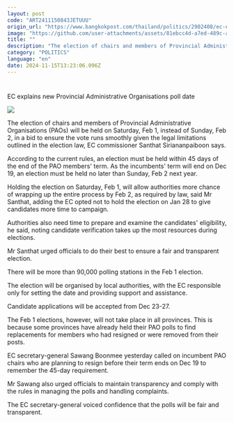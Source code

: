 ```yaml
---
layout: post
code: "ART2411150843JETUUU"
origin_url: "https://www.bangkokpost.com/thailand/politics/2902408/ec-explains-new-provincial-administrative-organisations-poll-date"
image: "https://github.com/user-attachments/assets/81ebcc4d-a7ed-489c-a362-705e37462400"
title: ""
description: "The election of chairs and members of Provincial Administrative Organisations (PAOs) will be held on Saturday, Feb 1, instead of Sunday, Feb 2, in a bid to ensure the vote runs smoothly given the legal limitations outlined in the election law, EC commissioner Santhat Siriananpaiboon says."
category: "POLITICS"
language: "en"
date: 2024-11-15T13:23:06.096Z
---
```


# 

EC explains new Provincial Administrative Organisations poll date

![](https://github.com/user-attachments/assets/61cdade3-c530-49dc-ba7c-2815afee9a9e)

The election of chairs and members of Provincial Administrative Organisations (PAOs) will be held on Saturday, Feb 1, instead of Sunday, Feb 2, in a bid to ensure the vote runs smoothly given the legal limitations outlined in the election law, EC commissioner Santhat Siriananpaiboon says.

According to the current rules, an election must be held within 45 days of the end of the PAO members' term. As the incumbents' term will end on Dec 19, an election must be held no later than Sunday, Feb 2 next year.

Holding the election on Saturday, Feb 1, will allow authorities more chance of wrapping up the entire process by Feb 2, as required by law, said Mr Santhat, adding the EC opted not to hold the election on Jan 28 to give candidates more time to campaign.

Authorities also need time to prepare and examine the candidates' eligibility, he said, noting candidate verification takes up the most resources during elections.

Mr Santhat urged officials to do their best to ensure a fair and transparent election.

There will be more than 90,000 polling stations in the Feb 1 election.

The election will be organised by local authorities, with the EC responsible only for setting the date and providing support and assistance.

Candidate applications will be accepted from Dec 23-27.

The Feb 1 elections, however, will not take place in all provinces. This is because some provinces have already held their PAO polls to find replacements for members who had resigned or were removed from their posts.

EC secretary-general Sawang Boonmee yesterday called on incumbent PAO chairs who are planning to resign before their term ends on Dec 19 to remember the 45-day requirement.

Mr Sawang also urged officials to maintain transparency and comply with the rules in managing the polls and handling complaints.

The EC secretary-general voiced confidence that the polls will be fair and transparent.